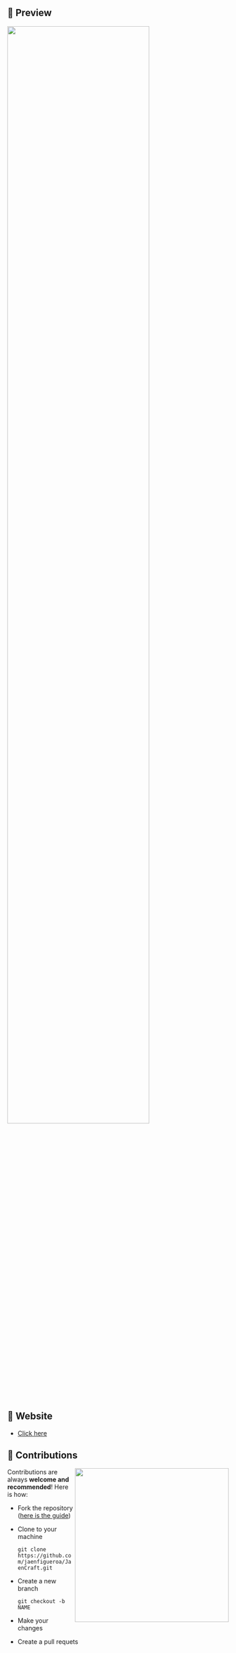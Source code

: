 ## 📌 Preview

<div >
  <img src="./assets/preview.gif" align="center" style="width: 80%" />
</div>

## 📌 Website

- [Click here](http://https://jaenfigueroa.github.io/JaenCraft)

## 📌 Contributions
<img align='right' src="https://octodex.github.com/images/forktocat.jpg" width="350">


Contributions are always **welcome and recommended**! Here is how:
- Fork the repository ([here is the guide](https://docs.github.com/es/get-started/quickstart/fork-a-repo))
- Clone to your machine 

  `git clone https://github.com/jaenfigueroa/JaenCraft.git`
  
- Create a new branch

  `git checkout -b NAME`

- Make your changes
- Create a pull requets

